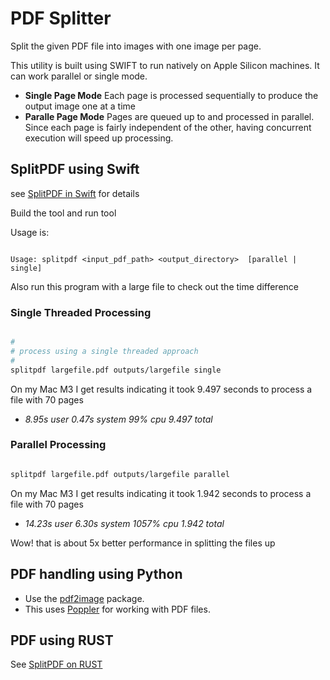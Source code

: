 # PDF Splitter

Split the given PDF file into images with one image per page.

This utility is built using SWIFT to run natively on Apple Silicon machines. It can work parallel or single mode.

- **Single Page Mode** Each page is processed sequentially to produce the output image one at a time
- **Paralle Page Mode** Pages are queued up to and processed in parallel. Since each page is fairly independent of the other, having concurrent execution will speed up processing.

## SplitPDF using Swift

see [SplitPDF in Swift](./splitpdf/) for details

Build the tool and run tool

Usage is:

```text

Usage: splitpdf <input_pdf_path> <output_directory>  [parallel | single]
```

Also run this program with a large file to check out the time difference

### Single Threaded Processing

```sh

#
# process using a single threaded approach
# 
splitpdf largefile.pdf outputs/largefile single

```

On my Mac M3 I get results indicating it took 9.497 seconds to process a file with 70 pages

- *8.95s user 0.47s system 99% cpu 9.497 total*

### Parallel Processing

```sh

splitpdf largefile.pdf outputs/largefile parallel
```

On my Mac M3 I get results indicating it took 1.942 seconds to process a file with 70 pages

- *14.23s user 6.30s system 1057% cpu 1.942 total*

Wow! that is about 5x better performance in splitting the files up

## PDF handling using Python

- Use the [pdf2image](https://pypi.org/project/pdf2image/) package.
- This uses [Poppler](https://poppler.freedesktop.org/) for working with PDF files.

## PDF using RUST

See [SplitPDF on RUST](./rust-splitpdf/README.md)

